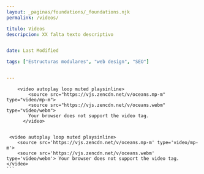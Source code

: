 ```yaml
---
layout: _paginas/foundations/_foundations.njk
permalink: /videos/

titulo: Videos
descripcion: XX falta texto descriptivo


date: Last Modified

tags: ["Estructuras modulares", "web design", "SEO"]


---
```






        <video autoplay loop muted playsinline>
            <source src="https://vjs.zencdn.net/v/oceans.mp-m" type="video/mp-m">
            <source src="https://vjs.zencdn.net/v/oceans.webm" type="video/webm">
            Your browser does not support the video tag.
          </video>



````

 <video autoplay loop muted playsinline>
    <source src='https://vjs.zencdn.net/v/oceans.mp-m' type='video/mp-m'>
    <source src='https://vjs.zencdn.net/v/oceans.webm' type='video/webm'> Your browser does not support the video tag.
</video>
```